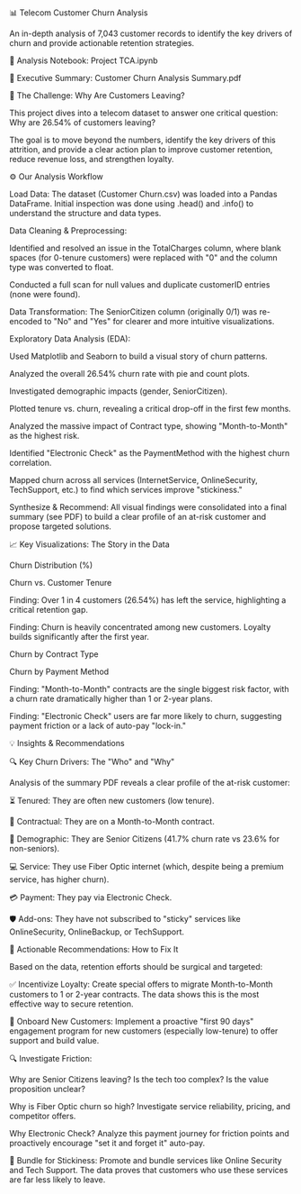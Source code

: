 📊 Telecom Customer Churn Analysis

An in-depth analysis of 7,043 customer records to identify the key drivers of churn and provide actionable retention strategies.

📓 Analysis Notebook: Project TCA.ipynb

📄 Executive Summary: Customer Churn Analysis Summary.pdf

🎯 The Challenge: Why Are Customers Leaving?

This project dives into a telecom dataset to answer one critical question: Why are 26.54% of customers leaving?

The goal is to move beyond the numbers, identify the key drivers of this attrition, and provide a clear action plan to improve customer retention, reduce revenue loss, and strengthen loyalty.

⚙️ Our Analysis Workflow

Load Data: The dataset (Customer Churn.csv) was loaded into a Pandas DataFrame. Initial inspection was done using .head() and .info() to understand the structure and data types.

Data Cleaning & Preprocessing:

Identified and resolved an issue in the TotalCharges column, where blank spaces (for 0-tenure customers) were replaced with "0" and the column type was converted to float.

Conducted a full scan for null values and duplicate customerID entries (none were found).

Data Transformation: The SeniorCitizen column (originally 0/1) was re-encoded to "No" and "Yes" for clearer and more intuitive visualizations.

Exploratory Data Analysis (EDA):

Used Matplotlib and Seaborn to build a visual story of churn patterns.

Analyzed the overall 26.54% churn rate with pie and count plots.

Investigated demographic impacts (gender, SeniorCitizen).

Plotted tenure vs. churn, revealing a critical drop-off in the first few months.

Analyzed the massive impact of Contract type, showing "Month-to-Month" as the highest risk.

Identified "Electronic Check" as the PaymentMethod with the highest churn correlation.

Mapped churn across all services (InternetService, OnlineSecurity, TechSupport, etc.) to find which services improve "stickiness."

Synthesize & Recommend: All visual findings were consolidated into a final summary (see PDF) to build a clear profile of an at-risk customer and propose targeted solutions.

📈 Key Visualizations: The Story in the Data

Churn Distribution (%)

Churn vs. Customer Tenure





Finding: Over 1 in 4 customers (26.54%) has left the service, highlighting a critical retention gap.

Finding: Churn is heavily concentrated among new customers. Loyalty builds significantly after the first year.

Churn by Contract Type

Churn by Payment Method





Finding: "Month-to-Month" contracts are the single biggest risk factor, with a churn rate dramatically higher than 1 or 2-year plans.

Finding: "Electronic Check" users are far more likely to churn, suggesting payment friction or a lack of auto-pay "lock-in."

💡 Insights & Recommendations

🔍 Key Churn Drivers: The "Who" and "Why"

Analysis of the summary PDF reveals a clear profile of the at-risk customer:

⏳ Tenured: They are often new customers (low tenure).

📝 Contractual: They are on a Month-to-Month contract.

👴 Demographic: They are Senior Citizens (41.7% churn rate vs 23.6% for non-seniors).

💻 Service: They use Fiber Optic internet (which, despite being a premium service, has higher churn).

💳 Payment: They pay via Electronic Check.

🛡️ Add-ons: They have not subscribed to "sticky" services like OnlineSecurity, OnlineBackup, or TechSupport.

🚀 Actionable Recommendations: How to Fix It

Based on the data, retention efforts should be surgical and targeted:

✅ Incentivize Loyalty: Create special offers to migrate Month-to-Month customers to 1 or 2-year contracts. The data shows this is the most effective way to secure retention.

🤝 Onboard New Customers: Implement a proactive "first 90 days" engagement program for new customers (especially low-tenure) to offer support and build value.

🔍 Investigate Friction:

Why are Senior Citizens leaving? Is the tech too complex? Is the value proposition unclear?

Why is Fiber Optic churn so high? Investigate service reliability, pricing, and competitor offers.

Why Electronic Check? Analyze this payment journey for friction points and proactively encourage "set it and forget it" auto-pay.

🎁 Bundle for Stickiness: Promote and bundle services like Online Security and Tech Support. The data proves that customers who use these services are far less likely to leave.
